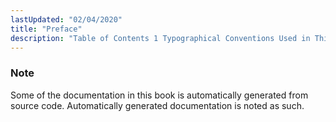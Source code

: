```yaml
---
lastUpdated: "02/04/2020"
title: "Preface"
description: "Table of Contents 1 Typographical Conventions Used in This Document Some of the documentation in this book is automatically generated from source code Automatically generated documentation is noted as such..."
---
```



### Note

Some of the documentation in this book is automatically generated from source code. Automatically generated documentation is noted as such.